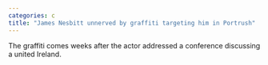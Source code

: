 ```yaml
---
categories: c
title: "James Nesbitt unnerved by graffiti targeting him in Portrush"
---
```

The graffiti comes weeks after the actor addressed a conference discussing a united Ireland.